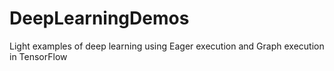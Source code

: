 # DeepLearningDemos
Light examples of deep learning using Eager execution and Graph execution in TensorFlow
